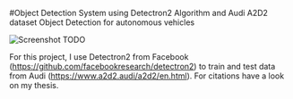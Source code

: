 #Object Detection System using Detectron2 Algorithm and Audi A2D2 dataset
Object Detection for autonomous vehicles


![Screenshot](readme_images/preview.png) TODO

For this project, I use Detectron2 from Facebook (https://github.com/facebookresearch/detectron2) to train and test data
from Audi (https://www.a2d2.audi/a2d2/en.html). For citations have a look on my thesis.
